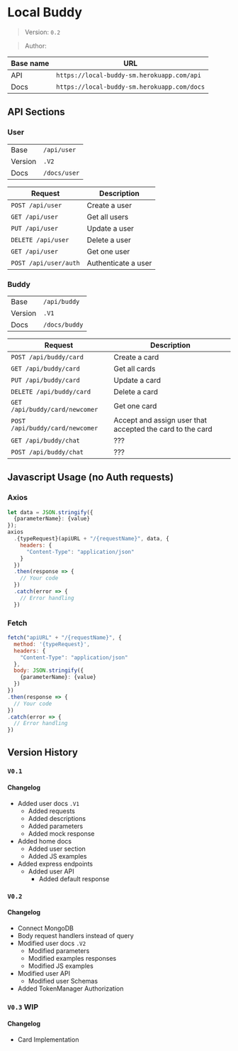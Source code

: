# Local Buddy

> Version: `0.2`

> Author:

| Base name | URL                                         |
| --------- | ------------------------------------------- |
| API       | `https://local-buddy-sm.herokuapp.com/api`  |
| Docs      | `https://local-buddy-sm.herokuapp.com/docs` |

## API Sections

### User

|         |              |
| ------- | ------------ |
| Base    | `/api/user`  |
| Version | `.V2`        |
| Docs    | `/docs/user` |

| Request               | Description         |
| --------------------- | ------------------- |
| `POST /api/user`      | Create a user       |
| `GET /api/user`       | Get all users       |
| `PUT /api/user`       | Update a user       |
| `DELETE /api/user`    | Delete a user       |
| `GET /api/user`       | Get one user        |
| `POST /api/user/auth` | Authenticate a user |

### Buddy

|         |               |
| ------- | ------------- |
| Base    | `/api/buddy`  |
| Version | `.V1`         |
| Docs    | `/docs/buddy` |

| Request                         | Description                                               |
| ------------------------------- | --------------------------------------------------------- |
| `POST /api/buddy/card`          | Create a card                                             |
| `GET /api/buddy/card`           | Get all cards                                             |
| `PUT /api/buddy/card`           | Update a card                                             |
| `DELETE /api/buddy/card`        | Delete a card                                             |
| `GET /api/buddy/card/newcomer`  | Get one card                                              |
| `POST /api/buddy/card/newcomer` | Accept and assign user that accepted the card to the card |
| `GET /api/buddy/chat`           | ???                                                       |
| `POST /api/buddy/chat`          | ???                                                       |

## Javascript Usage (no Auth requests)

### Axios

```js
let data = JSON.stringify({
  {parameterName}: {value}
});
axios
  .{typeRequest}(apiURL + "/{requestName}", data, {
    headers: {
      "Content-Type": "application/json"
    }
  })
  .then(response => {
    // Your code
  })
  .catch(error => {
    // Error handling
  })
```

### Fetch

```js
fetch("apiURL" + "/{requestName}", {
  method: '{typeRequest}',
  headers: {
    "Content-Type": "application/json"
  },
  body: JSON.stringify({
    {parameterName}: {value}
  })
})
.then(response => {
  // Your code
})
.catch(error => {
  // Error handling
})
```

## Version History

### `V0.1`

#### Changelog

- Added user docs `.V1`
  - Added requests
  - Added descriptions
  - Added parameters
  - Added mock response
- Added home docs
  - Added user section
  - Added JS examples
- Added express endpoints
  - Added user API
    - Added default response

### `V0.2`

#### Changelog

- Connect MongoDB
- Body request handlers instead of query
- Modified user docs `.V2`
  - Modified parameters
  - Modified examples responses
  - Modified JS examples
- Modified user API
  - Modified user Schemas
- Added TokenManager Authorization

### `V0.3` WIP

#### Changelog

- Card Implementation
